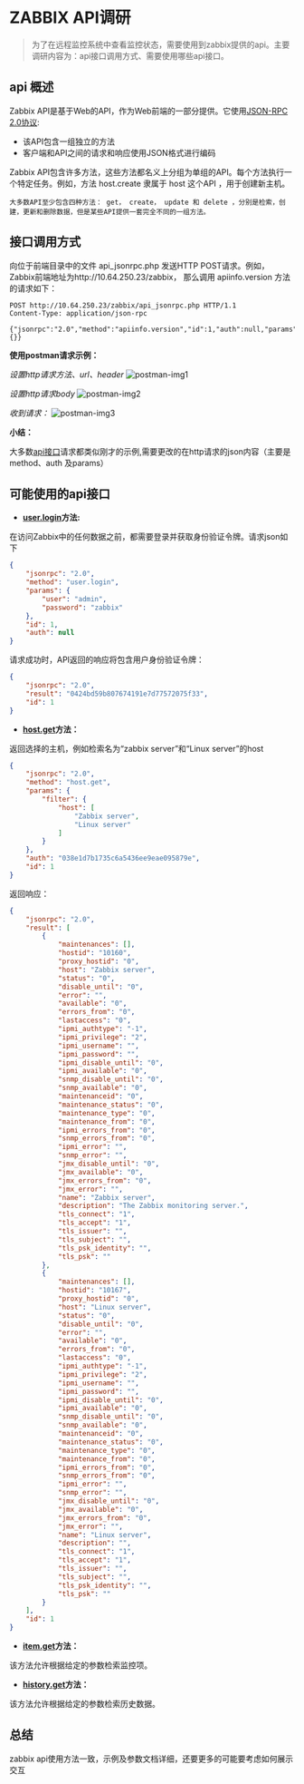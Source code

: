 # ZABBIX API调研

> 为了在远程监控系统中查看监控状态，需要使用到zabbix提供的api。主要调研内容为：api接口调用方式、需要使用哪些api接口。

## api 概述

Zabbix API是基于Web的API，作为Web前端的一部分提供。它使用[JSON-RPC 2.0协议](https://www.jsonrpc.org/specification):

- 该API包含一组独立的方法
- 客户端和API之间的请求和响应使用JSON格式进行编码

Zabbix API包含许多方法，这些方法都名义上分组为单组的API。每个方法执行一个特定任务。例如，方法 host.create 隶属于 host 这个API ，用于创建新主机。
```note
大多数API至少包含四种方法： get， create， update 和 delete ，分别是检索，创建，更新和删除数据，但是某些API提供一套完全不同的一组方法。
```

## 接口调用方式

 向位于前端目录中的文件 api_jsonrpc.php 发送HTTP POST请求。例如，Zabbix前端地址为http://10.64.250.23/zabbix， 那么调用 apiinfo.version 方法的请求如下：
 ```
 POST http://10.64.250.23/zabbix/api_jsonrpc.php HTTP/1.1
Content-Type: application/json-rpc

{"jsonrpc":"2.0","method":"apiinfo.version","id":1,"auth":null,"params":{}}
 ```

 __使用postman请求示例：__

 _设置http请求方法、url、header_
 ![postman-img1](./postman-image1.png)

_设置http请求body_
 ![postman-img2](./postman-image2.png)

 _收到请求：_
 ![postman-img3](./postman-image3.png)

 __小结：__

 大多数[api接口](https://www.zabbix.com/documentation/3.0/manual/api)请求都类似刚才的示例,需要更改的在http请求的json内容（主要是method、auth 及params）

 ## 可能使用的api接口

- __[user.login](https://www.zabbix.com/documentation/3.0/manual/api/reference/user/login)方法:__

在访问Zabbix中的任何数据之前，都需要登录并获取身份验证令牌。请求json如下
```json
{
    "jsonrpc": "2.0",
    "method": "user.login",
    "params": {
        "user": "admin",
        "password": "zabbix"
    },
    "id": 1,
    "auth": null
}
```
请求成功时，API返回的响应将包含用户身份验证令牌：
```json
{
    "jsonrpc": "2.0",
    "result": "0424bd59b807674191e7d77572075f33",
    "id": 1
}
```

- __[host.get](https://www.zabbix.com/documentation/3.0/manual/api/reference/host/get)方法：__

返回选择的主机，例如检索名为“zabbix server”和“Linux server”的host

```json
{
    "jsonrpc": "2.0",
    "method": "host.get",
    "params": {
        "filter": {
            "host": [
                "Zabbix server",
                "Linux server"
            ]
        }
    },
    "auth": "038e1d7b1735c6a5436ee9eae095879e",
    "id": 1
}
```
返回响应：
```json
{
    "jsonrpc": "2.0",
    "result": [
        {
            "maintenances": [],
            "hostid": "10160",
            "proxy_hostid": "0",
            "host": "Zabbix server",
            "status": "0",
            "disable_until": "0",
            "error": "",
            "available": "0",
            "errors_from": "0",
            "lastaccess": "0",
            "ipmi_authtype": "-1",
            "ipmi_privilege": "2",
            "ipmi_username": "",
            "ipmi_password": "",
            "ipmi_disable_until": "0",
            "ipmi_available": "0",
            "snmp_disable_until": "0",
            "snmp_available": "0",
            "maintenanceid": "0",
            "maintenance_status": "0",
            "maintenance_type": "0",
            "maintenance_from": "0",
            "ipmi_errors_from": "0",
            "snmp_errors_from": "0",
            "ipmi_error": "",
            "snmp_error": "",
            "jmx_disable_until": "0",
            "jmx_available": "0",
            "jmx_errors_from": "0",
            "jmx_error": "",
            "name": "Zabbix server",
            "description": "The Zabbix monitoring server.",
            "tls_connect": "1",
            "tls_accept": "1",
            "tls_issuer": "",
            "tls_subject": "",
            "tls_psk_identity": "",
            "tls_psk": ""
        },
        {
            "maintenances": [],
            "hostid": "10167",
            "proxy_hostid": "0",
            "host": "Linux server",
            "status": "0",
            "disable_until": "0",
            "error": "",
            "available": "0",
            "errors_from": "0",
            "lastaccess": "0",
            "ipmi_authtype": "-1",
            "ipmi_privilege": "2",
            "ipmi_username": "",
            "ipmi_password": "",
            "ipmi_disable_until": "0",
            "ipmi_available": "0",
            "snmp_disable_until": "0",
            "snmp_available": "0",
            "maintenanceid": "0",
            "maintenance_status": "0",
            "maintenance_type": "0",
            "maintenance_from": "0",
            "ipmi_errors_from": "0",
            "snmp_errors_from": "0",
            "ipmi_error": "",
            "snmp_error": "",
            "jmx_disable_until": "0",
            "jmx_available": "0",
            "jmx_errors_from": "0",
            "jmx_error": "",
            "name": "Linux server",
            "description": "",
            "tls_connect": "1",
            "tls_accept": "1",
            "tls_issuer": "",
            "tls_subject": "",
            "tls_psk_identity": "",
            "tls_psk": ""
        }
    ],
    "id": 1
}
```

- __[item.get](https://www.zabbix.com/documentation/3.0/manual/api/reference/item/get)方法：__

该方法允许根据给定的参数检索监控项。

- __[history.get](https://www.zabbix.com/documentation/3.0/manual/api/reference/history/get)方法：__

该方法允许根据给定的参数检索历史数据。

## 总结

zabbix api使用方法一致，示例及参数文档详细，还要更多的可能要考虑如何展示交互